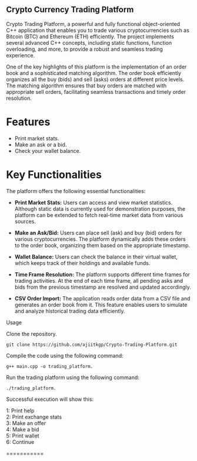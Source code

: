 ## Crypto Currency Trading Platform
Crypto Trading Platform, a powerful and fully functional object-oriented C++ application that enables you to trade various cryptocurrencies such as Bitcoin (BTC) and Ethereum (ETH) efficiently. The project implements several advanced C++ concepts, including static functions, function overloading, and more, to provide a robust and seamless trading experience.

One of the key highlights of this platform is the implementation of an order book and a sophisticated matching algorithm. The order book efficiently organizes all the buy (bids) and sell (asks) orders at different price levels. The matching algorithm ensures that buy orders are matched with appropriate sell orders, facilitating seamless transactions and timely order resolution.

# Features
* Print market stats.
* Make an ask or a bid.
* Check your wallet balance.

# Key Functionalities
The platform offers the following essential functionalities:

* **Print Market Stats:** Users can access and view market statistics. Although static data is currently used for demonstration purposes, the platform can be extended to fetch real-time market data from various sources.

* **Make an Ask/Bid:** Users can place sell (ask) and buy (bid) orders for various cryptocurrencies. The platform dynamically adds these orders to the order book, organizing them based on the appropriate timestamp.

* **Wallet Balance:** Users can check the balance in their virtual wallet, which keeps track of their holdings and available funds.

* **Time Frame Resolution:** The platform supports different time frames for trading activities. At the end of each time frame, all pending asks and bids from the previous timestamp are resolved and updated accordingly.

* **CSV Order Import:** The application reads order data from a CSV file and generates an order book from it. This feature enables users to simulate and analyze historical trading data efficiently.

Usage

Clone the repository.

```git clone https://github.com/ajiitkgp/Crypto-Trading-Platform.git```

Compile the code using the following command:

```g++ main.cpp -o trading_platform.```

Run the trading platform using the following command:

```./trading_platform.```

Successful execution will show this:

1: Print help<br>
2: Print exchange stats<br>
3: Make an offer<br>
4: Make a bid<br>
5: Print wallet<br>
6: Continue<br>

===========

